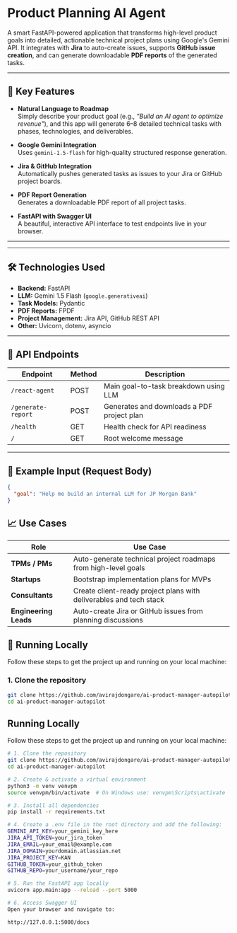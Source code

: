 # Product Planning AI Agent

A smart FastAPI-powered application that transforms high-level product goals into detailed, actionable technical project plans using Google's Gemini API. It integrates with **Jira** to auto-create issues, supports **GitHub issue creation**, and can generate downloadable **PDF reports** of the generated tasks.

---

## 🚀 Key Features

- **Natural Language to Roadmap**  
  Simply describe your product goal (e.g., _"Build an AI agent to optimize revenue"_), and this app will generate 6–8 detailed technical tasks with phases, technologies, and deliverables.

- **Google Gemini Integration**  
  Uses `gemini-1.5-flash` for high-quality structured response generation.

- **Jira & GitHub Integration**  
  Automatically pushes generated tasks as issues to your Jira or GitHub project boards.

- **PDF Report Generation**  
  Generates a downloadable PDF report of all project tasks.

- **FastAPI with Swagger UI**  
  A beautiful, interactive API interface to test endpoints live in your browser.

---

---

## 🛠️ Technologies Used

- **Backend:** FastAPI
- **LLM:** Gemini 1.5 Flash (`google.generativeai`)
- **Task Models:** Pydantic
- **PDF Reports:** FPDF
- **Project Management:** Jira API, GitHub REST API
- **Other:** Uvicorn, dotenv, asyncio

---

## 🧪 API Endpoints

| Endpoint             | Method | Description                                |
|----------------------|--------|--------------------------------------------|
| `/react-agent`       | POST   | Main goal-to-task breakdown using LLM      |
| `/generate-report`   | POST   | Generates and downloads a PDF project plan |
| `/health`            | GET    | Health check for API readiness             |
| `/`                  | GET    | Root welcome message                       |

---

## 🔄 Example Input (Request Body)

```json
{
  "goal": "Help me build an internal LLM for JP Morgan Bank"
}
```

## 📈 Use Cases

| Role               | Use Case                                                                 |
|--------------------|--------------------------------------------------------------------------|
| **TPMs / PMs**      | Auto-generate technical project roadmaps from high-level goals           |
| **Startups**        | Bootstrap implementation plans for MVPs                                  |
| **Consultants**     | Create client-ready project plans with deliverables and tech stack       |
| **Engineering Leads** | Auto-create Jira or GitHub issues from planning discussions             |


## 🚀 Running Locally

Follow these steps to get the project up and running on your local machine:

### 1. **Clone the repository**
```bash
git clone https://github.com/avirajdongare/ai-product-manager-autopilot.git
cd ai-product-manager-autopilot
```

##  Running Locally

Follow these steps to get the project up and running on your local machine:

```bash
# 1. Clone the repository
git clone https://github.com/avirajdongare/ai-product-manager-autopilot.git
cd ai-product-manager-autopilot
```

```bash
# 2. Create & activate a virtual environment
python3 -m venv venvpm
source venvpm/bin/activate  # On Windows use: venvpm\Scripts\activate
```

```bash
# 3. Install all dependencies
pip install -r requirements.txt
```

```bash
# 4. Create a .env file in the root directory and add the following:
GEMINI_API_KEY=your_gemini_key_here  
JIRA_API_TOKEN=your_jira_token  
JIRA_EMAIL=your_email@example.com  
JIRA_DOMAIN=yourdomain.atlassian.net  
JIRA_PROJECT_KEY=KAN  
GITHUB_TOKEN=your_github_token  
GITHUB_REPO=your_username/your_repo  
```

```bash
# 5. Run the FastAPI app locally
uvicorn app.main:app --reload --port 5000
```

```bash
# 6. Access Swagger UI
Open your browser and navigate to:

http://127.0.0.1:5000/docs
```

